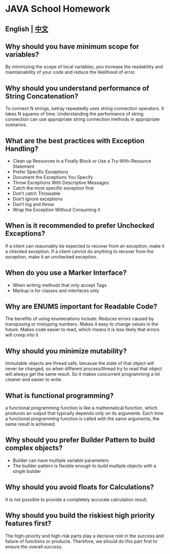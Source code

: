 # JAVA School Homework

## English | [中文](https://github.com/plusGo/java-school-2class/blob/master/README-zh_CN.md)

## Why should you have minimum scope for variables?
By minimizing the scope of local variables, you increase the readability and maintainability of your code and reduce the likelihood of error.


## Why should you understand performance of String Concatenation?
To connect N strings, betray repeatedly uses string connection operators. It takes N squares of time. Understanding the performance of string connection can use appropriate string connection methods in appropriate scenarios.

## What are the best practices with Exception Handling?
- Clean up Resources in a Finally Block or Use a Try-With-Resource Statement
- Prefer Specific Exceptions
- Document the Exceptions You Specify
- Throw Exceptions With Descriptive Messages
- Catch the most specific exception first
- Don’t catch Throwable
- Don’t ignore exceptions
- Don’t log and throw
- Wrap the Exception Without Consuming it

## When is it recommended to prefer Unchecked Exceptions?
If a client can reasonably be expected to recover from an exception, make it a checked exception. If a client cannot do anything to recover from the exception, make it an unchecked exception.


## When do you use a Marker Interface?
- When writing methods that only accept Tags
- Markup is for classes and interfaces only


## Why are ENUMS important for Readable Code?
The benefits of using enumerations include: Reduces errors caused by transposing or mistyping numbers. Makes it easy to change values in the future. Makes code easier to read, which means it is less likely that errors will creep into it

## Why should you minimize mutability?
Immutable objects are thread safe, because the state of that object will never be changed, so when different process/thread try to read that object will always get the same result. So it makes concurrent programming a lot cleaner and easier to write.

## What is functional programming?
a functional programming function is like a mathematical function, which produces an output that typically depends only on its arguments. Each time a functional programming function is called with the same arguments, the same result is achieved.

## Why should you prefer Builder Pattern to build complex objects?
- Builder can have multiple variable parameters
- The builder pattern is flexible enough to build multiple objects with a single builder


## Why should you avoid floats for Calculations?
It is not possible to provide a completely accurate calculation result.

## Why should you build the riskiest high priority features first?
The high-priority and high-risk parts play a decisive role in the success and failure of functions or products. Therefore, we should do this part first to ensure the overall success.
